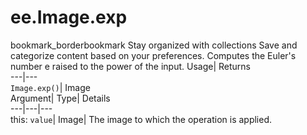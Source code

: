  
#  ee.Image.exp 
bookmark_borderbookmark Stay organized with collections  Save and categorize content based on your preferences.
Computes the Euler's number e raised to the power of the input. 
Usage| Returns  
---|---  
`Image.exp()`| Image  
Argument| Type| Details  
---|---|---  
this: `value`| Image| The image to which the operation is applied.  
